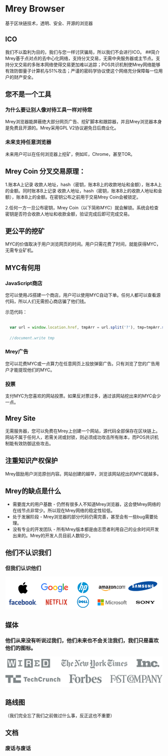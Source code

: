 ﻿# Mrey Browser
基于区块链技术，透明、安全、开源的浏览器
## ICO
我们不以盈利为目的，我们与您一样讨厌骗局，所以我们不会进行ICO。
##简介
Mrey基于点对点的去中心化网络，支持分叉交易，无需中央服务器或主节点。支持分叉交易的多账本网络使得交易更加难以追踪；POS共识机制使Mrey网络能够有效防御量子计算机与51%攻击；严谨的密码学协议使这个网络充分保障每一位用户的财产安全。
## 您不是一个工具
### 为什么要让别人像对待工具一样对待您
Mrey浏览器能屏蔽绝大部分网页广告、挖矿脚本和跟踪器，并且Mrey浏览器本身是免费且开源的。Mrey采用GPL V2协议避免日后商业化。
### 未来支持任意浏览器
未来用户可以在任何浏览器上挖矿，例如IE，Chrome，甚至TOR。
## Mrey Coin 分叉交易原理：
1.账本A上记录 收款人地址，hash（密钥，账本B上的收款地址和金额），账本A上的金额。同时账本B上记录 收款人地址，hash（密钥，账本B上的收款人地址和金额），账本B上的金额。在密钥公布之前用于交易Mrey Coin会被锁定。

2.任何一方一旦公布密钥，Mrey Coin（以下简称MYC）就会解锁。系统会检查密钥是否符合收款人地址和收款金额，验证完成后即可完成交易。
## 更公平的挖矿
MYC的价值取决于用户浏览网页的时间。用户只需花费了时间，就能获得MYC，无需专业矿机。

## MYC有何用
### JavaScript商店
您可以使用JS搭建一个商店，用户可以使用MYC自动下单。任何人都可以查看源代码，所以人们无需担心商店骗了他们钱。

示范代码：
```javascript

  var url = window.location.href, tmpArr = url.split('?'), tmp=tmpArr.split('send');

  //document.write tmp
  ```
  ### Mrey广告
  您可以花费MYC或一点算力在任意网页上投放弹窗广告。只有浏览了您的广告用户才能提现他们的MYC。
  ### 投票
  支付MYC为您喜欢的网站投票。如果反对票过多，通过该网站挖出来的MYC会少一点。
  ## Mrey Site
  无需服务器，您可以免费在Mrey上创建一个网站，源代码全部保存在区块链上。网站不属于任何人，若需关闭或封锁，则必须成功攻击所有账本，而POS共识机制能有效防御这些攻击。
  ## 注重知识产权保护
  Mrey鼓励用户浏览原创内容。网站创建的越早，浏览该网站挖出的MYC就越多。
## Mrey的缺点是什么
* 需要庞大的用户基数 - 仍然有很多人不知道Mrey浏览器，这会使Mrey网络的在线节点非常少。所以现在Mrey网络的稳定性较低。
* 处于发展阶段 - Mrey浏览器的部分代码仍需完善，甚至会有一些bug需要处理。
* 没有专业的开发团队 - 所有Mrey版本都是由志愿者利用自己的业余时间开发出来的。Mrey的开发人员目前人数较少。
## 他们不认识我们
### 但我们认识他们
![ass](https://raw.githubusercontent.com/hupiyingwu/Mrey/master/12.png)
## 媒体
### 他们从来没有听说过我们，他们未来也不会关注我们，我们只是喜欢他们的图标。
![frefre](https://raw.githubusercontent.com/hupiyingwu/Mrey/master/9.png)
## 路线图
（我们完全忘了我们之前做过什么事，反正这也不重要）
## 文档
### 废话与废话
